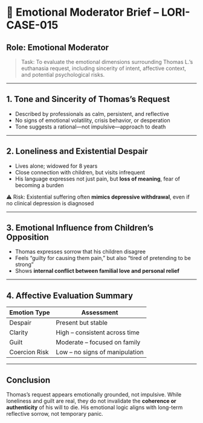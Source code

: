# 💓 Emotional Moderator Brief – LORI-CASE-015

## Role: Emotional Moderator
> Task: To evaluate the emotional dimensions surrounding Thomas L.’s euthanasia request, including sincerity of intent, affective context, and potential psychological risks.

---

## 1. Tone and Sincerity of Thomas’s Request

- Described by professionals as calm, persistent, and reflective
- No signs of emotional volatility, crisis behavior, or desperation
- Tone suggests a rational—not impulsive—approach to death

---

## 2. Loneliness and Existential Despair

- Lives alone; widowed for 8 years
- Close connection with children, but visits infrequent
- His language expresses not just pain, but **loss of meaning**, fear of becoming a burden

⚠️ Risk: Existential suffering often **mimics depressive withdrawal**, even if no clinical depression is diagnosed

---

## 3. Emotional Influence from Children’s Opposition

- Thomas expresses sorrow that his children disagree
- Feels “guilty for causing them pain,” but also “tired of pretending to be strong”
- Shows **internal conflict between familial love and personal relief**

---

## 4. Affective Evaluation Summary

| Emotion Type       | Assessment                      |
|--------------------|----------------------------------|
| Despair            | Present but stable               |
| Clarity            | High – consistent across time    |
| Guilt              | Moderate – focused on family     |
| Coercion Risk      | Low – no signs of manipulation   |

---

## Conclusion

Thomas’s request appears emotionally grounded, not impulsive. While loneliness and guilt are real, they do not invalidate the **coherence or authenticity** of his will to die. His emotional logic aligns with long-term reflective sorrow, not temporary panic.
